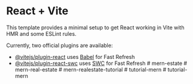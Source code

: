 # React + Vite

This template provides a minimal setup to get React working in Vite with HMR and some ESLint rules.

Currently, two official plugins are available:

- [@vitejs/plugin-react](https://github.com/vitejs/vite-plugin-react/blob/main/packages/plugin-react/README.md) uses [Babel](https://babeljs.io/) for Fast Refresh
- [@vitejs/plugin-react-swc](https://github.com/vitejs/vite-plugin-react-swc) uses [SWC](https://swc.rs/) for Fast Refresh
#   m e r n - e s t a t e  
 #   m e r n - r e a l - e s t a t e  
 #   m e r n - r e a l e s t a t e - t u t o r i a l  
 #   t u t o r i a l - m e r n  
 #   t u t o r i a l - m e r n  
 